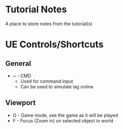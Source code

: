 # Tutorial Notes

A place to store notes from the tutorial(s)

# UE Controls/Shortcuts

## General
* ~ - CMD
  * Used for command input
  * Can be used to simulate lag online

## Viewport
* G - Game mode, see the game as it will be played
* F - Focus (Zoom in) on selected object in world
